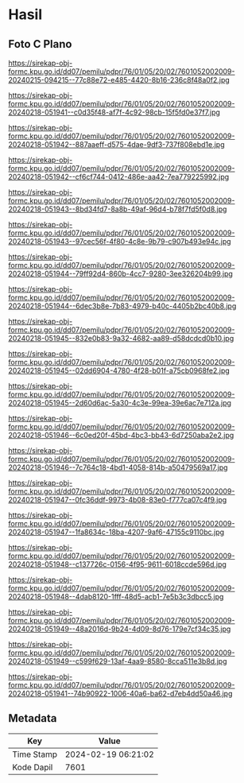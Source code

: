 # Hasil

## Foto C Plano

https://sirekap-obj-formc.kpu.go.id/dd07/pemilu/pdpr/76/01/05/20/02/7601052002009-20240215-094215--77c88e72-e485-4420-8b16-236c8f48a0f2.jpg

https://sirekap-obj-formc.kpu.go.id/dd07/pemilu/pdpr/76/01/05/20/02/7601052002009-20240218-051941--c0d35f48-af7f-4c92-98cb-15f5fd0e37f7.jpg

https://sirekap-obj-formc.kpu.go.id/dd07/pemilu/pdpr/76/01/05/20/02/7601052002009-20240218-051942--887aaeff-d575-4dae-9df3-737f808ebd1e.jpg

https://sirekap-obj-formc.kpu.go.id/dd07/pemilu/pdpr/76/01/05/20/02/7601052002009-20240218-051942--cf6cf744-0412-486e-aa42-7ea779225992.jpg

https://sirekap-obj-formc.kpu.go.id/dd07/pemilu/pdpr/76/01/05/20/02/7601052002009-20240218-051943--8bd34fd7-8a8b-49af-96d4-b78f7fd5f0d8.jpg

https://sirekap-obj-formc.kpu.go.id/dd07/pemilu/pdpr/76/01/05/20/02/7601052002009-20240218-051943--97cec56f-4f80-4c8e-9b79-c907b493e94c.jpg

https://sirekap-obj-formc.kpu.go.id/dd07/pemilu/pdpr/76/01/05/20/02/7601052002009-20240218-051944--79ff92d4-860b-4cc7-9280-3ee326204b99.jpg

https://sirekap-obj-formc.kpu.go.id/dd07/pemilu/pdpr/76/01/05/20/02/7601052002009-20240218-051944--6dec3b8e-7b83-4979-b40c-4405b2bc40b8.jpg

https://sirekap-obj-formc.kpu.go.id/dd07/pemilu/pdpr/76/01/05/20/02/7601052002009-20240218-051945--832e0b83-9a32-4682-aa89-d58dcdcd0b10.jpg

https://sirekap-obj-formc.kpu.go.id/dd07/pemilu/pdpr/76/01/05/20/02/7601052002009-20240218-051945--02dd6904-4780-4f28-b01f-a75cb0968fe2.jpg

https://sirekap-obj-formc.kpu.go.id/dd07/pemilu/pdpr/76/01/05/20/02/7601052002009-20240218-051945--2d60d6ac-5a30-4c3e-99ea-39e6ac7e712a.jpg

https://sirekap-obj-formc.kpu.go.id/dd07/pemilu/pdpr/76/01/05/20/02/7601052002009-20240218-051946--6c0ed20f-45bd-4bc3-bb43-6d7250aba2e2.jpg

https://sirekap-obj-formc.kpu.go.id/dd07/pemilu/pdpr/76/01/05/20/02/7601052002009-20240218-051946--7c764c18-4bd1-4058-814b-a50479569a17.jpg

https://sirekap-obj-formc.kpu.go.id/dd07/pemilu/pdpr/76/01/05/20/02/7601052002009-20240218-051947--0fc36ddf-9973-4b08-83e0-f777ca07c4f9.jpg

https://sirekap-obj-formc.kpu.go.id/dd07/pemilu/pdpr/76/01/05/20/02/7601052002009-20240218-051947--1fa8634c-18ba-4207-9af6-47155c9110bc.jpg

https://sirekap-obj-formc.kpu.go.id/dd07/pemilu/pdpr/76/01/05/20/02/7601052002009-20240218-051948--c137726c-0156-4f95-9611-6018ccde596d.jpg

https://sirekap-obj-formc.kpu.go.id/dd07/pemilu/pdpr/76/01/05/20/02/7601052002009-20240218-051948--4dab8120-1fff-48d5-acb1-7e5b3c3dbcc5.jpg

https://sirekap-obj-formc.kpu.go.id/dd07/pemilu/pdpr/76/01/05/20/02/7601052002009-20240218-051949--48a2016d-9b24-4d09-8d76-179e7cf34c35.jpg

https://sirekap-obj-formc.kpu.go.id/dd07/pemilu/pdpr/76/01/05/20/02/7601052002009-20240218-051949--c599f629-13af-4aa9-8580-8cca511e3b8d.jpg

https://sirekap-obj-formc.kpu.go.id/dd07/pemilu/pdpr/76/01/05/20/02/7601052002009-20240218-051941--74b90922-1006-40a6-ba62-d7eb4dd50a46.jpg


## Metadata

| Key        | Value               |
| ---------- | ------------------- |
| Time Stamp | 2024-02-19 06:21:02 |
| Kode Dapil | 7601                |



